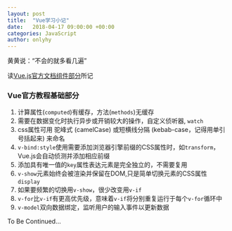 ```yaml
---
layout: post
title:  "Vue学习小记"
date:   2018-04-17 09:00:00 +00:00
categories: JavaScript
author: onlyhy
---
```


黄黄说：“不会的就多看几遍”

读[Vue.js官方文档组件部分](https://cn.vuejs.org/v2/guide/components.html)所记

### Vue官方教程基础部分


1. 计算属性(`computed`)有缓存，方法(`methods`)无缓存
2. 需要在数据变化时执行异步或开销较大的操作，自定义侦听器, `watch`
3. css属性可用 驼峰式 (camelCase) 或短横线分隔 (kebab-case，记得用单引号括起来) 来命名
4. `v-bind:style`使用需要添加浏览器引擎前缀的CSS属性时，如`transform`，Vue.js会自动侦测并添加相应前缀
5. 添加具有唯一值的`key`属性表达元素是完全独立的，不需要复用
6. `v-show`元素始终会被渲染并保留在DOM,只是简单切换元素的CSS属性`display`
7. 如果要频繁的切换用`v-show`，很少改变用`v-if`
8. `v-for`比`v-if`有更高优先级，意味着`v-if`将分别重复运行于每个`v-for`循环中
9. `v-model`双向数据绑定，监听用户的输入事件以更新数据




To Be Continued…

